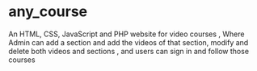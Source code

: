 # any_course
An HTML, CSS, JavaScript and PHP website for video courses , Where Admin can add a section and add the videos of that section, modify and delete both videos and sections , and users can sign in and follow those courses
